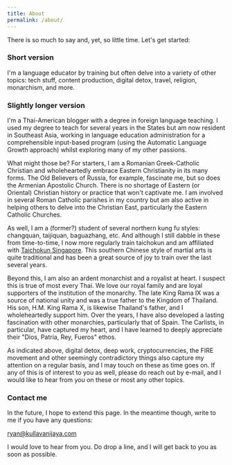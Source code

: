 ```yaml
---
title: About
permalink: /about/
---
```


There is so much to say and, yet, so little time. Let's get started:

### Short version

I'm a language educator by training but often delve into a variety of other topics: tech stuff, content production, digital detox, travel, religion, monarchism, and more.

### Slightly longer version

I'm a Thai-American blogger with a degree in foreign language teaching. I used my degree to teach for several years in the States but am now resident in Southeast Asia, working in language education administration for a comprehensible input-based program (using the Automatic Language Growth approach) whilst exploring many of my other passions.

What might those be? For starters, I am a Romanian Greek-Catholic Christian and wholeheartedly embrace Eastern Christianity in its many forms. The Old Believers of Russia, for example, fascinate me, but so does the Armenian Apostolic Church. There is no shortage of Eastern (or Oriental) Christian history or practice that won't captivate me. I am involved in several Roman Catholic parishes in my country but am also active in helping others to delve into the Christian East, particularly the Eastern Catholic Churches.

As well, I am a (former?) student of several northern kung fu styles: changquan, taijiquan, baguazhang, etc. And although I still dabble in these from time-to-time, I now more regularly train taichokun and am affiliated with [Taichokun Singapore](http://taichokun.com). This southern Chinese style of martial arts is quite traditional and has been a great source of joy to train over the last several years.

Beyond this, I am also an ardent monarchist and a royalist at heart. I suspect this is true of most every Thai. We love our royal family and are loyal supporters of the institution of the monarchy. The late King Rama IX was a source of national unity and was a true father to the Kingdom of Thailand. His son, H.M. King Rama X, is likewise Thailand's father, and I wholeheartedly support him. Over the years, I have also developed a lasting fascination with other monarchies, particularly that of Spain. The Carlists, in particular, have captured my heart, and I have learned to deeply appreciate their "Dios, Patria, Rey, Fueros" ethos.

As indicated above, digital detox, deep work, cryptocurrencies, the FIRE movement and other seemingly contradictory things also capture my attention on a regular basis, and I may touch on these as time goes on. If any of this is of interest to you as well, please do reach out by e-mail, and I would like to hear from you on these or most any other topics.

### Contact me

In the future, I hope to extend this page. In the meantime though, write to me if you have any questions:

[ryan@kullavanijaya.com](mailto:email@domain.com)

I would love to hear from you. Do drop a line, and I will get back to you as soon as possible.
